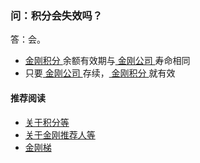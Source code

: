 ### 问：积分会失效吗？

答：会。
- [ 金刚积分 ](https://a2zitpro.github.io/web/kkpoints)余额有效期与[ 金刚公司 ](https://a2zitpro.github.io/web/a2zitpro)寿命相同
- 只要[ 金刚公司 ](https://a2zitpro.github.io/web/a2zitpro)存续，[ 金刚积分 ](https://a2zitpro.github.io/web/kkpoints)就有效

#### 推荐阅读
- [关于积分等](https://a2zitpro.github.io/web/列表-积分及相关问题)
- [关于金刚推荐人等](https://a2zitpro.github.io/web/列表-金刚推荐人及相关问题)
- [金刚梯](https://a2zitpro.github.io/web/dlb)
